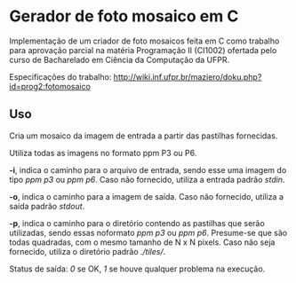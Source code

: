 # Gerador de foto mosaico em C

Implementação de um criador de foto mosaicos feita em C como trabalho para aprovação parcial na matéria Programação II (CI1002) ofertada pelo curso de Bacharelado em Ciência da Computação da UFPR.

Especificações do trabalho: http://wiki.inf.ufpr.br/maziero/doku.php?id=prog2:fotomosaico

## Uso

Cria um mosaico da imagem de entrada a partir das pastilhas fornecidas.

Utiliza todas as imagens no formato ppm P3 ou P6.

**-i**, indica o caminho para o arquivo de entrada, sendo esse uma imagem do tipo _ppm p3_ ou _ppm p6_. Caso não fornecido, utiliza a entrada padrão _stdin_.

**-o**, indica o caminho para a imagem de saída. Caso não fornecido, utiliza a saída padrão _stdout_.

**-p**, indica o caminho para o diretório contendo as pastilhas que serão utilizadas, sendo essas noformato _ppm p3_ ou _ppm p6_. Presume-se que são todas quadradas, com o mesmo tamanho de N x N pixels. Caso não seja fornecido, utiliza o diretório padrão _./tiles/_.

Status de saída: _0_ se OK, _1_ se houve qualquer problema na execução.
